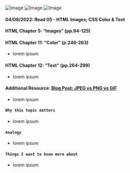 ![Image](![Image](https://images.unsplash.com/photo-1502691876148-a84978e59af8?ixlib=rb-1.2.1&ixid=MnwxMjA3fDB8MHxwaG90by1wYWdlfHx8fGVufDB8fHx8&auto=format&fit=crop&w=1470&q=80))
![Image](![Image](/img/loremipsum.png))
![Image](![Image](https://images.unsplash.com/photo-1523461811963-7f1023caeddd?ixlib=rb-1.2.1&ixid=MnwxMjA3fDB8MHxwaG90by1wYWdlfHx8fGVufDB8fHx8&auto=format&fit=crop&w=1465&q=80))

#### 04/08/2022: Read 05 - HTML Images; CSS Color & Text
#### HTML Chapter 5: “Images” (pp.94-125)


#### HTML Chapter 11: “Color” (p.246-263)
  * lorem ipsum
  
#### HTML Chapter 12: “Text" (pp.264-299)
* lorem ipsum
        
#### Additional Resource: [Blog Post: JPEG vs PNG vs GIF](https://blog.imagekit.io/jpeg-vs-png-vs-gif-which-image-format-to-use-and-when-c8913ae3e01d)
* lorem ipsum
    
#### `Why this topic matters`
* lorem ipsum
    
#### `Analogy `
* lorem ipsum
        
#### `Things I want to know more about`
* lorem ipsum
   
